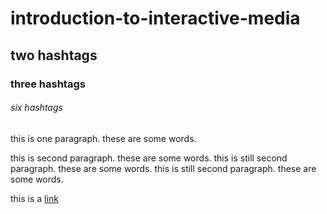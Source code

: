 # introduction-to-interactive-media
## two hashtags
### three hashtags
###### six hashtags

this is one paragraph. these are some words.

this is second paragraph. these are some words.
this is still second paragraph. these are some words.
this is still second paragraph. these are some words.

this is a [link](youtube.com)
